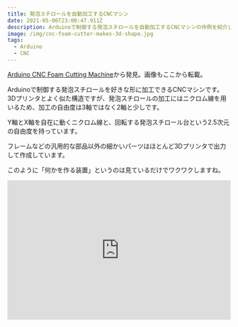 ```yaml
---
title: 発泡スチロールを自動加工するCNCマシン
date: 2021-05-06T23:00:47.911Z
description: Arduinoで制御する発泡スチロールを自動加工するCNCマシンの作例を紹介します。
image: /img/cnc-foam-cutter-makes-3d-shape.jpg
tags:
  - Arduino
  - CNC
---
```

[Arduino CNC Foam Cutting Machine](https://howtomechatronics.com/projects/arduino-cnc-foam-cutting-machine/)から発見。画像もここから転載。

Arduinoで制御する発泡スチロールを好きな形に加工できるCNCマシンです。
3Dプリンタとよく似た構造ですが、発泡スチロールの加工にはニクロム線を用いるため、加工の自由度は3軸ではなく2軸と少しです。

Y軸とX軸を自在に動くニクロム線と、回転する発泡スチロール台という2.5次元の自由度を持っています。

フレームなどの汎用的な部品以外の細かいパーツはほとんど3Dプリンタで出力して作成しています。

このように「何かを作る装置」というのは見ているだけでワクワクしますね。

<iframe width="100%" height="315" src="https://www.youtube.com/embed/oIKEYM-lMWQ" frameborder="0" allow="accelerometer; autoplay; clipboard-write; encrypted-media; gyroscope; picture-in-picture" allowfullscreen></iframe>
